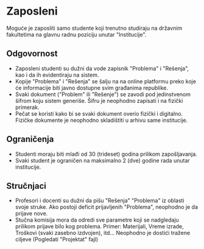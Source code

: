 # Zaposleni
Moguće je zaposliti samo studente koji trenutno studiraju na državnim fakultetima na glavnu radnu poziciju unutar "Institucije".

## Odgovornost
- Zaposleni studenti su dužni da vode zapisnik "Problema" i "Rešenja", kao i da ih evidentiraju na sistem.
- Kopije "Problema" i "Rešenja" se šalju na na online platformu preko koje će informacije biti javno dostupne svim građanima republike.
- Svaki dokument ("Problem" ili "Rešenje") se zavodi pod jedinstvenom šifrom koju sistem generiše. Šifru je neophodno zapisati i na fizički primerak.
- Pečat se koristi kako bi se svaki dokument overio fizički i digitalno. Fizičke dokumente je neophodno skladištiti u arhivu same institucije.

## Ograničenja
- Studenti moraju biti mlađi od 30 (trideset) godina prilikom zapošljavanja.
- Svaki student je ograničen na maksimalno 2 (dve) godine rada unutar institucije.

## Stručnjaci
- Profesori i docenti su dužni da pišu "Rešenja" "Problema" iz oblasti svoje struke. Ako postoji deficit prijavljenih "Problema", neophodno je da prijave nove.
- Stučna komisija mora da odredi sve parametre koji se nadgledaju prilikom prijave bilo kog problema. Primer: Materijali, Vreme izrade, Troškovi (svaki zasebno izdvojen), itd... Neophodno je dostići tražene ciljeve (Pogledati "Projektat" fajl)
